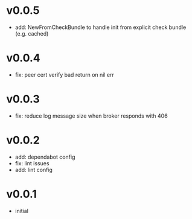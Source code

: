 # v0.0.5

* add: NewFromCheckBundle to handle init from explicit check bundle (e.g. cached)

# v0.0.4

* fix: peer cert verify bad return on nil err

# v0.0.3

* fix: reduce log message size when broker responds with 406

# v0.0.2

* add: dependabot config
* fix: lint issues
* add: lint config

# v0.0.1

* initial
